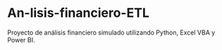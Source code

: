 # An-lisis-financiero-ETL
Proyecto de análisis financiero simulado utilizando Python, Excel VBA y Power BI.
